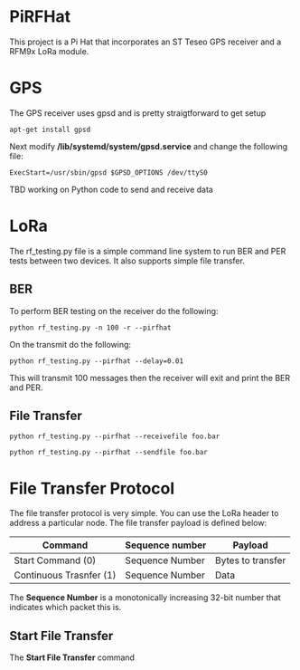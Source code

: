 # PiRFHat
This project is a Pi Hat that incorporates an ST Teseo GPS receiver and a RFM9x LoRa module.

# GPS
The GPS receiver uses gpsd and is pretty straigtforward to get setup
```
apt-get install gpsd
```

Next modify **/lib/systemd/system/gpsd.service** and change the following file:
```
ExecStart=/usr/sbin/gpsd $GPSD_OPTIONS /dev/ttyS0
```

TBD working on Python code to send and receive data

# LoRa

The rf_testing.py file is a simple command line system to run BER and PER tests between two devices. It also supports simple file transfer.

## BER

To perform BER testing on the receiver do the following:
```
python rf_testing.py -n 100 -r --pirfhat
```

On the transmit do the following:
```
python rf_testing.py --pirfhat --delay=0.01
```

This will transmit 100 messages then the receiver will exit and print the BER and PER.

## File Transfer
```
python rf_testing.py --pirfhat --receivefile foo.bar
```

```
python rf_testing.py --pirfhat --sendfile foo.bar
```

# File Transfer Protocol
The file transfer protocol is very simple. You can use the LoRa header to address a particular node. The file transfer payload is defined below:

| Command | Sequence number | Payload |
| ------- | ----------------| --------- |
| Start Command (0) | Sequence Number | Bytes to transfer | 32-bit CRC | Data |
| Continuous Trasnfer (1) | Sequence Number | Data |


The **Sequence Number** is a monotonically increasing 32-bit number that indicates which packet this is.

## Start File Transfer
The **Start File Transfer** command